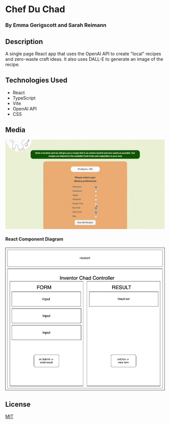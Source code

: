 # Chef Du Chad

### By Emma Gerigscott and Sarah Reimann

## Description
A single page React app that uses the OpenAI API to create "local" recipes and zero-waste craft ideas. It also uses DALL-E to generate an image of the recipe.

## Technologies Used
* React
* TypeScript
* Vite
* OpenAI API
* CSS

## Media
![gif of project](./src/assets/img/chefduchad-ezgif.com-optimize.gif)

#### React Component Diagram
![react component diagram](./src/assets/img/components.png)


## License
[MIT](./LICENSE.txt)
  


